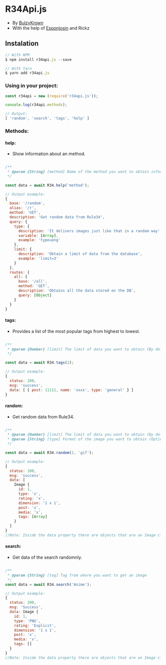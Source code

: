# R34Api.js
- By [BulzyKrown](https://bulzyland.xyz)
- With the help of [Esponjosin](https://esponjosin.xyz) and Rickz

## Instalation
```js
// With NPM
$ npm install r34api.js --save

// With Yarn
$ yarn add r34api.js
```

### Using in your project:
```js
const r34api = new (require('r34api.js'));

console.log(r34api.methods);

// Output:
[ 'random', 'search', 'tags', 'help' ]
```

### Methods:

#### help:
- Show information about an method.
```js

/**
 * @param {String} [method] Name of the method you want to obtain information
 */

const data = await R34.help('method');

// Output example:
{
  base: '/random',
  alias: '/r',
  method: 'GET',
  description: 'Get random data from Rule34',
  query: {
    type: {
      description: 'It delivers images just like that in a random way',
      variable: [Array],
      example: 'type=png'
    },
    limit: {
      description: 'Obtain a limit of data from the database',
      example: 'limit=3'
    }
  },
  routes: {
    all: {
      base: '/all',
      method: 'GET',
      description: 'Obtains all the data stored on the DB',
      query: [Object]
    }
  }
}
```

#### tags:
- Provides a list of the most popular tags from highest to lowest.
```js

/**
 * @param {Number} [limit] The limit of data you want to obtain (By default 1)
 */

const data = await R34.tags(2);

// Output example:
{
  status: 200,
  msg: 'success',
  data: [ { post: 11111, name: 'xxxx', type: 'general' } ]
}
```

#### random:
- Get random data from Rule34.
```js

/**
 * @param {Number} [limit] The limit of data you want to obtain (By default 1)
 * @param {String} [type] Format of the image you want to obtain (Optional)
 */

const data = await R34.random(1, 'gif');

// Output example:
{
  status: 200,
  msg: 'success',
  data: [
    Image {
      id: 1,
      type: 'x',
      rating: 'x',
      dimension: '1 x 1',
      post: 'x',
      media: 'x',
      tags: [Array]
    }
  ]
}
//Note: Inside the data property there are objects that are an Image class that have a function called getBuffer that returns the image buffer.
```


#### search:
- Get data of the search randomnly.
```js

/**
 * @param {String} [tag] Tag from where you want to get an image
 */
const data = await R34.search('Anime');

// Output example:
{
  status: 200,
  msg: 'Success',
  data: Image {
    id: 1,
    type: 'PNG',
    rating: 'Explicit',
    dimension: '1 x 1',
    post: 'x',
    media: 'x',
    tags: []
  }
}
//Note: Inside the data property there are objects that are an Image class that have a function called getBuffer that returns the image buffer.
```